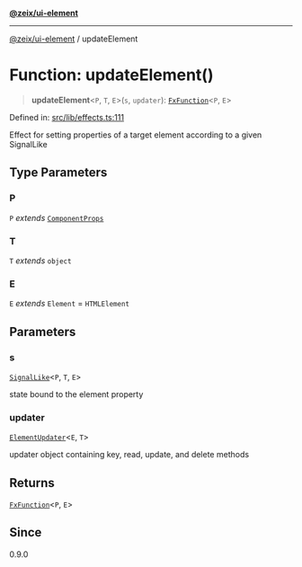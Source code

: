 [**@zeix/ui-element**](../README.md)

***

[@zeix/ui-element](../globals.md) / updateElement

# Function: updateElement()

> **updateElement**\<`P`, `T`, `E`\>(`s`, `updater`): [`FxFunction`](../type-aliases/FxFunction.md)\<`P`, `E`\>

Defined in: [src/lib/effects.ts:111](https://github.com/zeixcom/ui-element/blob/051e9e1bc23b455abad71bf33880530a33e32030/src/lib/effects.ts#L111)

Effect for setting properties of a target element according to a given SignalLike

## Type Parameters

### P

`P` *extends* [`ComponentProps`](../type-aliases/ComponentProps.md)

### T

`T` *extends* `object`

### E

`E` *extends* `Element` = `HTMLElement`

## Parameters

### s

[`SignalLike`](../type-aliases/SignalLike.md)\<`P`, `T`, `E`\>

state bound to the element property

### updater

[`ElementUpdater`](../type-aliases/ElementUpdater.md)\<`E`, `T`\>

updater object containing key, read, update, and delete methods

## Returns

[`FxFunction`](../type-aliases/FxFunction.md)\<`P`, `E`\>

## Since

0.9.0

